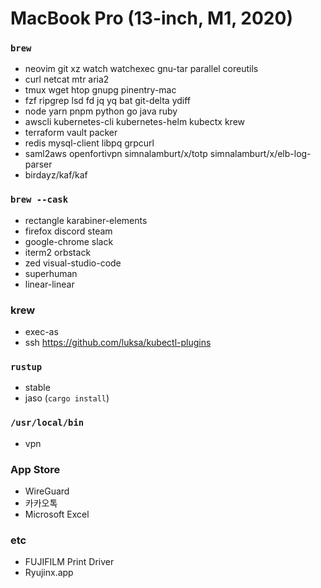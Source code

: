 MacBook Pro (13-inch, M1, 2020)
========

### `brew`
- neovim git xz watch watchexec gnu-tar parallel coreutils
- curl netcat mtr aria2
- tmux wget htop gnupg pinentry-mac
- fzf ripgrep lsd fd jq yq bat git-delta ydiff
- node yarn pnpm python go java ruby
- awscli kubernetes-cli kubernetes-helm kubectx krew
- terraform vault packer
- redis mysql-client libpq grpcurl
- saml2aws openfortivpn simnalamburt/x/totp simnalamburt/x/elb-log-parser
- birdayz/kaf/kaf

### `brew --cask`
- rectangle karabiner-elements
- firefox discord steam
- google-chrome slack
- iterm2 orbstack
- zed visual-studio-code
- superhuman
- linear-linear

### krew
- exec-as
- ssh https://github.com/luksa/kubectl-plugins

### `rustup`
- stable
- jaso (`cargo install`)

### `/usr/local/bin`
- vpn

### App Store
- WireGuard
- 카카오톡
- Microsoft Excel

### etc
- FUJIFILM Print Driver
- Ryujinx.app
